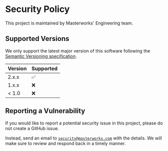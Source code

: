 # Security Policy

This project is maintained by Masterworks' Engineering team.

## Supported Versions

We only support the latest major version of this software following the [Semantic Versioning specification](https://semver.org/spec/v2.0.0.html).

| Version | Supported          |
| ------- | ------------------ |
| 2.x.x   | :white_check_mark: |
| 1.x.x   | :x: |
| < 1.0   | :x:                |

## Reporting a Vulnerability

If you would like to report a potential security issue in this project, please do not create a GitHub issue.

Instead, send an email to [`security@masterworks.com`](mailto:security@masterworks.com) with the details. We will make sure to review and respond back in a timely manner.
